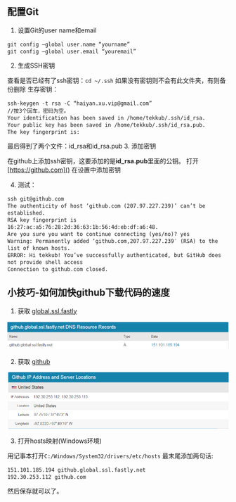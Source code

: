 ## 配置Git
1. 设置Git的user name和email

  ```
  git config –global user.name “yourname”
  git config –global user.email “youremail”
  ```

2. 生成SSH密钥

  查看是否已经有了ssh密钥：`cd ~/.ssh`
  如果没有密钥则不会有此文件夹，有则备份删除
  生存密钥：

  ```
  ssh-keygen -t rsa -C “haiyan.xu.vip@gmail.com”
  //按3个回车，密码为空。
  Your identification has been saved in /home/tekkub/.ssh/id_rsa.
  Your public key has been saved in /home/tekkub/.ssh/id_rsa.pub.
  The key fingerprint is:
  ```
  最后得到了两个文件：id_rsa和id_rsa.pub
3. 添加密钥

  在github上添加ssh密钥，这要添加的是**id_rsa.pub**里面的公钥。
  打开[https://github.com]() 在设置中添加密钥

4. 测试：

  ```
  ssh git@github.com
  The authenticity of host ‘github.com (207.97.227.239)’ can’t be established.
  RSA key fingerprint is 16:27:ac:a5:76:28:2d:36:63:1b:56:4d:eb:df:a6:48.
  Are you sure you want to continue connecting (yes/no)? yes
  Warning: Permanently added ‘github.com,207.97.227.239′ (RSA) to the list of known hosts.
  ERROR: Hi tekkub! You’ve successfully authenticated, but GitHub does not provide shell access
  Connection to github.com closed.
  ```

## 小技巧-如何加快github下载代码的速度

1. 获取  [global.ssl.fastly](http://github.global.ssl.fastly.net.ipaddress.com/#ipinfo)

  ![获取cdn域名以及ip地址](assets/001/20190323-aa244d05.png)  

2. 获取 [github](http://github.com.ipaddress.com/#ipinfo)

  ![获取cdn域名以及ip地址](assets/001/20190323-3c038fb2.png)  

3. 打开hosts映射(Windows环境)

  用记事本打开`C:/Windows/System32/drivers/etc/hosts`
  最末尾添加两句话:
  ```
  151.101.185.194 github.global.ssl.fastly.net
  192.30.253.112 github.com
  ```
  然后保存就可以了。
